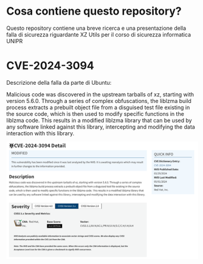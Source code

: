 # Cosa contiene questo repository?

Questo repository contiene una breve ricerca e una presentazione della falla di sicurezza riguardante XZ Utils per il corso di sicurezza informatica UNIPR 

# CVE-2024-3094
Descrizione della falla da parte di Ubuntu: 

Malicious code was discovered in the upstream tarballs of xz, starting with version 5.6.0. Through a series of complex obfuscations, the liblzma build process extracts a prebuilt object file from a disguised test file existing in the source code, which is then used to modify specific functions in the liblzma code. This results in a modified liblzma library that can be used by any software linked against this library, intercepting and modifying the data interaction with this library.

![cve](img/1-CVE/CVE.png)